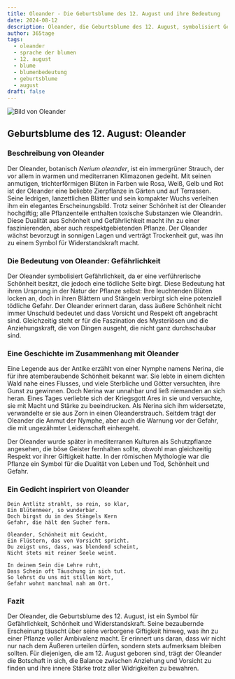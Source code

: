 ```yaml
---
title: Oleander - Die Geburtsblume des 12. August und ihre Bedeutung
date: 2024-08-12
description: Oleander, die Geburtsblume des 12. August, symbolisiert Gefährlichkeit. Erfahre mehr über ihre Geschichte, Bedeutung und Symbolik in der Sprache der Blumen.
author: 365tage
tags:
  - oleander
  - sprache der blumen
  - 12. august
  - blume
  - blumenbedeutung
  - geburtsblume
  - august
draft: false
---
```


![Bild von Oleander](https://cdn.pixabay.com/photo/2022/08/25/11/47/red-oleander-7410079_640.jpg#center)


## Geburtsblume des 12. August: Oleander

### Beschreibung von Oleander

Der Oleander, botanisch _Nerium oleander_, ist ein immergrüner Strauch, der vor allem in warmen und mediterranen Klimazonen gedeiht. Mit seinen anmutigen, trichterförmigen Blüten in Farben wie Rosa, Weiß, Gelb und Rot ist der Oleander eine beliebte Zierpflanze in Gärten und auf Terrassen. Seine ledrigen, lanzettlichen Blätter und sein kompakter Wuchs verleihen ihm ein elegantes Erscheinungsbild. Trotz seiner Schönheit ist der Oleander hochgiftig; alle Pflanzenteile enthalten toxische Substanzen wie Oleandrin. Diese Dualität aus Schönheit und Gefährlichkeit macht ihn zu einer faszinierenden, aber auch respektgebietenden Pflanze. Der Oleander wächst bevorzugt in sonnigen Lagen und verträgt Trockenheit gut, was ihn zu einem Symbol für Widerstandskraft macht.

### Die Bedeutung von Oleander: Gefährlichkeit

Der Oleander symbolisiert Gefährlichkeit, da er eine verführerische Schönheit besitzt, die jedoch eine tödliche Seite birgt. Diese Bedeutung hat ihren Ursprung in der Natur der Pflanze selbst: Ihre leuchtenden Blüten locken an, doch in ihren Blättern und Stängeln verbirgt sich eine potenziell tödliche Gefahr. Der Oleander erinnert daran, dass äußere Schönheit nicht immer Unschuld bedeutet und dass Vorsicht und Respekt oft angebracht sind. Gleichzeitig steht er für die Faszination des Mysteriösen und die Anziehungskraft, die von Dingen ausgeht, die nicht ganz durchschaubar sind.

### Eine Geschichte im Zusammenhang mit Oleander

Eine Legende aus der Antike erzählt von einer Nymphe namens Nerina, die für ihre atemberaubende Schönheit bekannt war. Sie lebte in einem dichten Wald nahe eines Flusses, und viele Sterbliche und Götter versuchten, ihre Gunst zu gewinnen. Doch Nerina war unnahbar und ließ niemanden an sich heran. Eines Tages verliebte sich der Kriegsgott Ares in sie und versuchte, sie mit Macht und Stärke zu beeindrucken. Als Nerina sich ihm widersetzte, verwandelte er sie aus Zorn in einen Oleanderstrauch. Seitdem trägt der Oleander die Anmut der Nymphe, aber auch die Warnung vor der Gefahr, die mit ungezähmter Leidenschaft einhergeht.

Der Oleander wurde später in mediterranen Kulturen als Schutzpflanze angesehen, die böse Geister fernhalten sollte, obwohl man gleichzeitig Respekt vor ihrer Giftigkeit hatte. In der römischen Mythologie war die Pflanze ein Symbol für die Dualität von Leben und Tod, Schönheit und Gefahr.

### Ein Gedicht inspiriert von Oleander

```
Dein Antlitz strahlt, so rein, so klar,  
Ein Blütenmeer, so wunderbar.  
Doch birgst du in des Stängels Kern  
Gefahr, die hält den Sucher fern.  

Oleander, Schönheit mit Gewicht,  
Ein Flüstern, das von Vorsicht spricht.  
Du zeigst uns, dass, was blendend scheint,  
Nicht stets mit reiner Seele weint.  

In deinem Sein die Lehre ruht,  
Dass Schein oft Täuschung in sich tut.  
So lehrst du uns mit stillem Wort,  
Gefahr wohnt manchmal nah am Ort.  
```

### Fazit

Der Oleander, die Geburtsblume des 12. August, ist ein Symbol für Gefährlichkeit, Schönheit und Widerstandskraft. Seine bezaubernde Erscheinung täuscht über seine verborgene Giftigkeit hinweg, was ihn zu einer Pflanze voller Ambivalenz macht. Er erinnert uns daran, dass wir nicht nur nach dem Äußeren urteilen dürfen, sondern stets aufmerksam bleiben sollten. Für diejenigen, die am 12. August geboren sind, trägt der Oleander die Botschaft in sich, die Balance zwischen Anziehung und Vorsicht zu finden und ihre innere Stärke trotz aller Widrigkeiten zu bewahren.